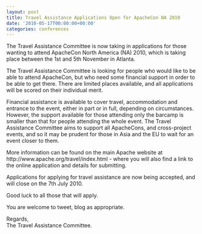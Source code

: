 ```yaml
---
layout: post
title: Travel Assistance Applications Open for ApacheCon NA 2010
date: '2010-05-17T00:00:00+00:00'
categories: conferences
---
```

The Travel Assistance Committee is now taking in applications for those wanting to attend ApacheCon North America (NA) 2010, which is taking place between the 1st and 5th November in Atlanta.
<p>
The Travel Assistance Committee is looking for people who would like to be able to attend ApacheCon, but who need some financial support in order to be able to get there. There are limited places available, and all applications will be scored on their individual merit.
<p>
Financial assistance is available to cover travel, accommodation and entrance to the event, either in part or in full, depending on circumstances. However, the support available for those attending only the barcamp is smaller than that for people attending the whole event. The Travel Assistance Committee aims to support all ApacheCons, and cross-project events, and so it may be prudent for those in Asia and the EU to wait for an event closer to them.
<p>
More information can be found on the main Apache website at http://www.apache.org/travel/index.html - where you will also find a link to the online application and details for submitting.
<p>
Applications for applying for travel assistance are now being accepted, and will close on the 7th July 2010.
<p>
Good luck to all those that will apply.
<p>
You are welcome to tweet, blog as appropriate.
<p>
Regards,
<br>
The Travel Assistance Committee.
